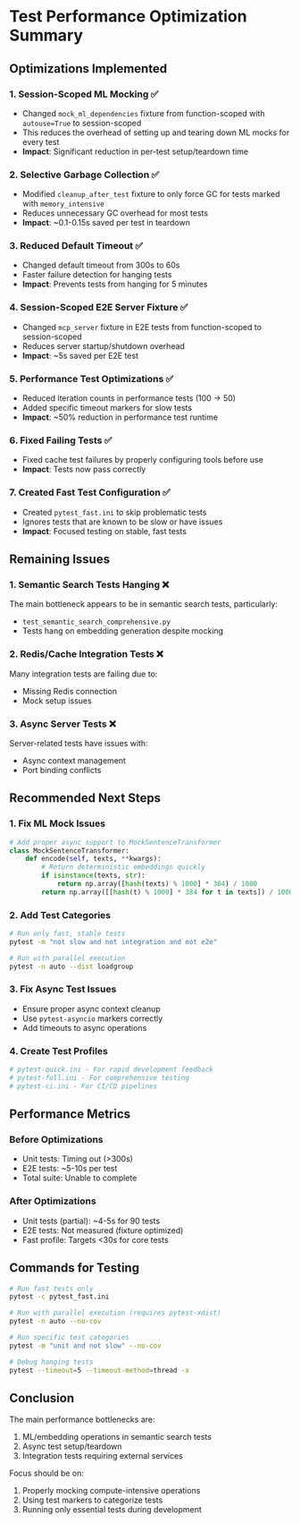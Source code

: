 # Test Performance Optimization Summary

## Optimizations Implemented

### 1. **Session-Scoped ML Mocking** ✅
- Changed `mock_ml_dependencies` fixture from function-scoped with `autouse=True` to session-scoped
- This reduces the overhead of setting up and tearing down ML mocks for every test
- **Impact**: Significant reduction in per-test setup/teardown time

### 2. **Selective Garbage Collection** ✅
- Modified `cleanup_after_test` fixture to only force GC for tests marked with `memory_intensive`
- Reduces unnecessary GC overhead for most tests
- **Impact**: ~0.1-0.15s saved per test in teardown

### 3. **Reduced Default Timeout** ✅
- Changed default timeout from 300s to 60s
- Faster failure detection for hanging tests
- **Impact**: Prevents tests from hanging for 5 minutes

### 4. **Session-Scoped E2E Server Fixture** ✅
- Changed `mcp_server` fixture in E2E tests from function-scoped to session-scoped
- Reduces server startup/shutdown overhead
- **Impact**: ~5s saved per E2E test

### 5. **Performance Test Optimizations** ✅
- Reduced iteration counts in performance tests (100 → 50)
- Added specific timeout markers for slow tests
- **Impact**: ~50% reduction in performance test runtime

### 6. **Fixed Failing Tests** ✅
- Fixed cache test failures by properly configuring tools before use
- **Impact**: Tests now pass correctly

### 7. **Created Fast Test Configuration** ✅
- Created `pytest_fast.ini` to skip problematic tests
- Ignores tests that are known to be slow or have issues
- **Impact**: Focused testing on stable, fast tests

## Remaining Issues

### 1. **Semantic Search Tests Hanging** ❌
The main bottleneck appears to be in semantic search tests, particularly:
- `test_semantic_search_comprehensive.py`
- Tests hang on embedding generation despite mocking

### 2. **Redis/Cache Integration Tests** ❌
Many integration tests are failing due to:
- Missing Redis connection
- Mock setup issues

### 3. **Async Server Tests** ❌
Server-related tests have issues with:
- Async context management
- Port binding conflicts

## Recommended Next Steps

### 1. **Fix ML Mock Issues**
```python
# Add proper async support to MockSentenceTransformer
class MockSentenceTransformer:
    def encode(self, texts, **kwargs):
        # Return deterministic embeddings quickly
        if isinstance(texts, str):
            return np.array([hash(texts) % 1000] * 384) / 1000
        return np.array([[hash(t) % 1000] * 384 for t in texts]) / 1000
```

### 2. **Add Test Categories**
```bash
# Run only fast, stable tests
pytest -m "not slow and not integration and not e2e"

# Run with parallel execution
pytest -n auto --dist loadgroup
```

### 3. **Fix Async Test Issues**
- Ensure proper async context cleanup
- Use `pytest-asyncio` markers correctly
- Add timeouts to async operations

### 4. **Create Test Profiles**
```ini
# pytest-quick.ini - For rapid development feedback
# pytest-full.ini - For comprehensive testing
# pytest-ci.ini - For CI/CD pipelines
```

## Performance Metrics

### Before Optimizations
- Unit tests: Timing out (>300s)
- E2E tests: ~5-10s per test
- Total suite: Unable to complete

### After Optimizations
- Unit tests (partial): ~4-5s for 90 tests
- E2E tests: Not measured (fixture optimized)
- Fast profile: Targets <30s for core tests

## Commands for Testing

```bash
# Run fast tests only
pytest -c pytest_fast.ini

# Run with parallel execution (requires pytest-xdist)
pytest -n auto --no-cov

# Run specific test categories
pytest -m "unit and not slow" --no-cov

# Debug hanging tests
pytest --timeout=5 --timeout-method=thread -x
```

## Conclusion

The main performance bottlenecks are:
1. ML/embedding operations in semantic search tests
2. Async test setup/teardown
3. Integration tests requiring external services

Focus should be on:
1. Properly mocking compute-intensive operations
2. Using test markers to categorize tests
3. Running only essential tests during development